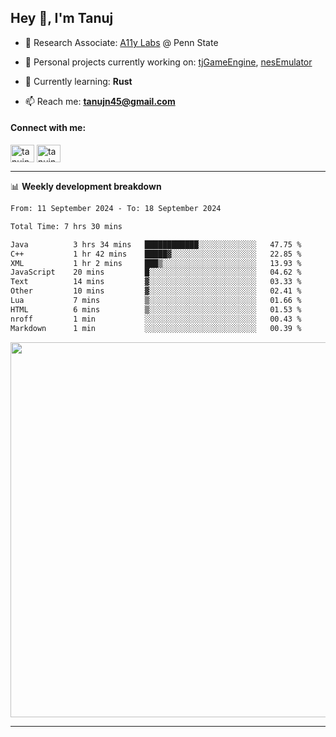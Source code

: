 <h2>Hey 👋, I'm Tanuj</h2>

- 🔬 Research Associate: [A11y Labs](https://a11y.ist.psu.edu/) @ Penn State 

- 🔭 Personal projects currently working on: [tjGameEngine](https://github.com/tanujn45/tjGameEngine), [nesEmulator](https://github.com/tanujn45/nesEmulator)

- 🌱 Currently learning: **Rust**

- 📫 Reach me: **tanujn45@gmail.com**

<h4 align="left">Connect with me:</h4>
<p align="left">
<a href="https://twitter.com/tanujn45" target="blank"><img align="center" src="https://raw.githubusercontent.com/rahuldkjain/github-profile-readme-generator/master/src/images/icons/Social/twitter.svg" alt="tanujn45" height="28" width="38" /></a>
<a href="https://linkedin.com/in/tanujn45" target="blank"><img align="center" src="https://raw.githubusercontent.com/rahuldkjain/github-profile-readme-generator/master/src/images/icons/Social/linked-in-alt.svg" alt="tanujn45" height="28" width="38" /></a>
</p>

-------

📊 **Weekly development breakdown**
<!--START_SECTION:waka-->

```txt
From: 11 September 2024 - To: 18 September 2024

Total Time: 7 hrs 30 mins

Java          3 hrs 34 mins   ████████████░░░░░░░░░░░░░   47.75 %
C++           1 hr 42 mins    █████▓░░░░░░░░░░░░░░░░░░░   22.85 %
XML           1 hr 2 mins     ███▒░░░░░░░░░░░░░░░░░░░░░   13.93 %
JavaScript    20 mins         █░░░░░░░░░░░░░░░░░░░░░░░░   04.62 %
Text          14 mins         ▓░░░░░░░░░░░░░░░░░░░░░░░░   03.33 %
Other         10 mins         ▓░░░░░░░░░░░░░░░░░░░░░░░░   02.41 %
Lua           7 mins          ▒░░░░░░░░░░░░░░░░░░░░░░░░   01.66 %
HTML          6 mins          ▒░░░░░░░░░░░░░░░░░░░░░░░░   01.53 %
nroff         1 min           ░░░░░░░░░░░░░░░░░░░░░░░░░   00.43 %
Markdown      1 min           ░░░░░░░░░░░░░░░░░░░░░░░░░   00.39 %
```

<!--END_SECTION:waka-->

<img src="https://wakatime.com/share/@018e9abd-1aa4-4aa6-9db7-5ca3b999e810/4650b67a-98aa-46b4-b598-3d8a2451f0df.svg" width="600"/>

-------
